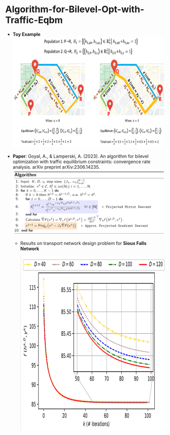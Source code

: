 # Algorithm-for-Bilevel-Opt-with-Traffic-Eqbm
* **Toy Example**  
  <img src="images/fig_ToyExample.png" width="700" height="350">
  
* **Paper**: Goyal, A., & Lamperski, A. (2023). An algorithm for bilevel optimization with traffic equilibrium constraints: convergence rate analysis. arXiv preprint arXiv:2306.14235.
     ![Algorithm](images/fig_Algorithm.png)
    * Results on transport network design problem for **Sioux Falls Network**
      
      <img src="images/fig_Results.png" width="700" height="550">
    


